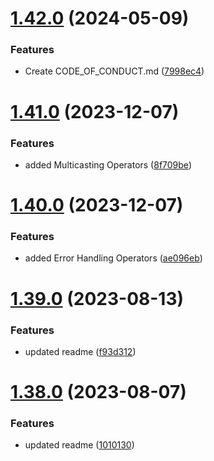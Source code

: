 # [1.42.0](https://github.com/manthanank/learn-rxjs/compare/v1.41.0...v1.42.0) (2024-05-09)


### Features

* Create CODE_OF_CONDUCT.md ([7998ec4](https://github.com/manthanank/learn-rxjs/commit/7998ec414f281333cc76efba9b0006b0b768fce8))



# [1.41.0](https://github.com/manthanank/learn-rxjs/compare/v1.40.0...v1.41.0) (2023-12-07)


### Features

* added Multicasting Operators ([8f709be](https://github.com/manthanank/learn-rxjs/commit/8f709be0c4b0eaef56dd5ad420be5936e2f5dfec))



# [1.40.0](https://github.com/manthanank/learn-rxjs/compare/v1.39.0...v1.40.0) (2023-12-07)


### Features

* added Error Handling Operators ([ae096eb](https://github.com/manthanank/learn-rxjs/commit/ae096eb0e4a2366ecdcfe1246a1496e4a0211b06))



# [1.39.0](https://github.com/manthanank/learn-rxjs/compare/v1.38.0...v1.39.0) (2023-08-13)


### Features

* updated readme ([f93d312](https://github.com/manthanank/learn-rxjs/commit/f93d312819a2426fc7e8331a7a56dac6c5f90ff4))



# [1.38.0](https://github.com/manthanank/learn-rxjs/compare/v1.37.0...v1.38.0) (2023-08-07)


### Features

* updated readme ([1010130](https://github.com/manthanank/learn-rxjs/commit/10101307cecc48b3756b5b48c5e0e9b22d9ea122))



